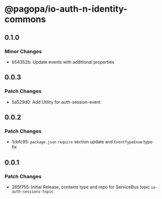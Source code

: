 # @pagopa/io-auth-n-identity-commons

## 0.1.0

### Minor Changes

- b54352b: Update events with additional properties

## 0.0.3

### Patch Changes

- 5a529d0: Add Utility for auth-session-event

## 0.0.2

### Patch Changes

- 1cbfc95: `package.json` `require` section update and `EventTypeEnum` typo fix

## 0.0.1

### Patch Changes

- 265f755: Initial Release, contains type and repo for ServiceBus topic `io-auth-sessions-topic`
